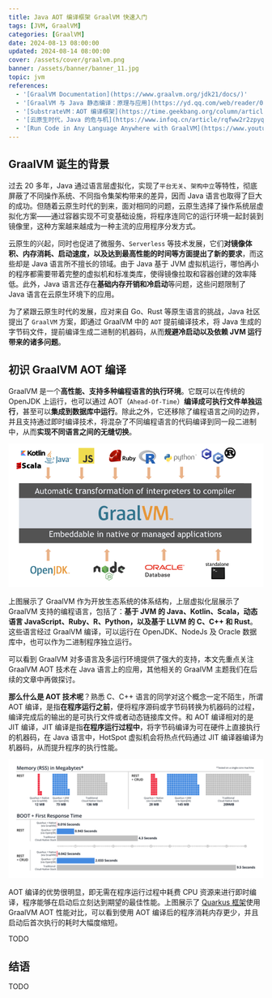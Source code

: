 ```yaml
---
title: Java AOT 编译框架 GraalVM 快速入门
tags: [JVM, GraalVM]
categories: [GraalVM]
date: 2024-08-13 08:00:00
updated: 2024-08-14 08:00:00
cover: /assets/cover/graalvm.png
banner: /assets/banner/banner_11.jpg
topic: jvm
references:
  - '[GraalVM Documentation](https://www.graalvm.org/jdk21/docs/)'
  - '[GraalVM 与 Java 静态编译：原理与应用](https://yd.qq.com/web/reader/05e320207280c16e05e5bc3)'
  - '[SubstrateVM：AOT 编译框架](https://time.geekbang.org/column/article/41582)'
  - '[云原生时代，Java 的危与机](https://www.infoq.cn/article/rqfww2r2zpyqiolc1wbe)'
  - '[Run Code in Any Language Anywhere with GraalVM](https://www.youtube.com/watch?v=JoDOo4FyYMU)'
---
```


## GraalVM 诞生的背景

过去 20 多年，Java 通过语言层虚拟化，实现了`平台无关`、`架构中立`等特性，彻底屏蔽了不同操作系统、不同指令集架构带来的差异，因而 Java 语言也取得了巨大的成功。但随着云原生时代的到来，面对相同的问题，云原生选择了操作系统层虚拟化方案——通过容器实现不可变基础设施，将程序连同它的运行环境一起封装到镜像里，这种方案越来越成为一种主流的应用程序分发方式。

云原生的兴起，同时也促进了微服务、`Serverless` 等技术发展，它们**对镜像体积、内存消耗、启动速度，以及达到最高性能的时间等方面提出了新的要求**，而这些却是 Java 语言所不擅长的领域。由于 Java 基于 JVM 虚拟机运行，哪怕再小的程序都需要带着完整的虚拟机和标准类库，使得镜像拉取和容器创建的效率降低。此外，Java 语言还存在**基础内存开销和冷启动**等问题，这些问题限制了 Java 语言在云原生环境下的应用。

为了紧跟云原生时代的发展，应对来自 Go、Rust 等原生语言的挑战，Java 社区提出了 `GraalVM` 方案，即通过 GraalVM 中的 `AOT` 提前编译技术，将 Java 生成的字节码文件，提前编译生成二进制的机器码，从而**规避冷启动以及依赖 JVM 运行带来的诸多问题**。

## 初识 GraalVM AOT 编译

GraalVM 是一个**高性能、支持多种编程语言的执行环境**。它既可以在传统的 OpenJDK 上运行，也可以通过 AOT（`Ahead-Of-Time`）**编译成可执行文件单独运行**，甚至可以**集成到数据库中运行**。除此之外，它还移除了编程语言之间的边界，并且支持通过即时编译技术，将混杂了不同编程语言的代码编译到同一段二进制中，从而**实现不同语言之间的无缝切换**。

![GraalVM 架构](java-aot-compiler-framework-graalvm-quick-start/graalvm_architecture.png)

上图展示了 GraalVM 作为开放生态系统的体系结构，上层虚拟化层展示了 GraalVM 支持的编程语言，包括了：**基于 JVM 的 Java、Kotlin、Scala，动态语言 JavaScript、Ruby、R、Python，以及基于 LLVM 的 C、C++ 和 Rust**。这些语言经过 GraalVM 编译，可以运行在 OpenJDK、NodeJs 及 Oracle 数据库中，也可以作为二进制程序独立运行。

可以看到 GraalVM 对多语言及多运行环境提供了强大的支持，本文先重点关注 GraalVM AOT 技术在 Java 语言上的应用，其他相关的 GraalVM 主题我们在后续的文章中再做探讨。

**那么什么是 AOT 技术呢**？熟悉 C、C++ 语言的同学对这个概念一定不陌生，所谓 AOT 编译，是指**在程序运行之前**，便将程序源码或字节码转换为机器码的过程，编译完成后的输出的是可执行文件或者动态链接库文件。和 AOT 编译相对的是 JIT 编译，JIT 编译是指**在程序运行过程中**，将字节码编译为可在硬件上直接执行的机器码，在 Java 语言中，HotSpot 虚拟机会将热点代码通过 JIT 编译器编译为机器码，从而提升程序的执行性能。

![Quarkus 框架使用 GraalVM AOT 性能对比](java-aot-compiler-framework-graalvm-quick-start/quarkus-graalvm-performance.png)

AOT 编译的优势很明显，即无需在程序运行过程中耗费 CPU 资源来进行即时编译，程序能够在启动后立刻达到期望的最佳性能。上图展示了 [Quarkus 框架](https://cn.quarkus.io/)使用 GraalVM AOT 性能对比，可以看到使用 AOT 编译后的程序消耗内存更少，并且启动后首次执行的耗时大幅度缩短。



TODO

## 结语

TODO
